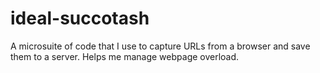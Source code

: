 # ideal-succotash
A microsuite of code that I use to capture URLs from a browser and save them to a server. Helps me manage webpage overload.
